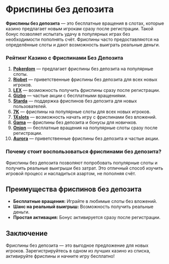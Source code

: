 # Фриспины без депозита

**Фриспины без депозита** — это бесплатные вращения в слотах, которые казино предлагает новым игрокам сразу после регистрации. Такой бонус позволяет испытать удачу в популярных играх без необходимости пополнять счёт. Фриспины часто предоставляются на определённые слоты и дают возможность выиграть реальные деньги.

### Рейтинг Казино с Фриспинами Без Депозита

1. **[Pokerdom](https://brandplay.link/4k77v2yx)** — предлагает фриспины без депозита на популярные слоты.
2. **[Riobet](https://brandplay.link/7xBLTPyj)** — приветственные фриспины без депозита для всех новых игроков.
3. **[LEX](https://brandplay.link/zW4hdDFV)** — возможность получить фриспины сразу после регистрации.
4. **[Gizbo](https://brandplay.link/bprXw4YV)** — частые акции с бесплатными вращениями.
5. **[Starda](https://brandplay.link/fB7xwRFL)** — поддержка фриспинов без депозита для новых пользователей.
6. **[7K](https://brandplay.link/BvQyFShp)** — фриспины на популярные слоты для всех новых игроков.
7. **[1Xslots](https://brandplay.link/hSB1khtr)** — возможность начать игру с фриспинами без вложений.
8. **[Gama](https://brandplay.link/j6NMKsDz)** — фриспины без депозита и бонусы для новичков.
9. **[Onion](https://brandplay.link/zBGRVpQ9)** — бесплатные вращения на популярные слоты сразу после регистрации.
10. **[Aurora](https://10trafic-stat2.com/click/668546556bcc6313411604bd/6766/13032/subaccount)** — приветственные фриспины без депозита и частые акции.

### Почему стоит воспользоваться фриспинами без депозита?

Фриспины без депозита позволяют попробовать популярные слоты и получить реальные выигрыши без затрат. Это отличный способ изучить игровой процесс и насладиться азартом, не пополняя счёт.

## Преимущества фриспинов без депозита

- **Бесплатные вращения:** Играйте в любимые слоты без вложений.
- **Шанс на реальный выигрыш:** Возможность получить реальные деньги.
- **Простая активация:** Бонус активируется сразу после регистрации.

## Заключение

Фриспины без депозита — это выгодное предложение для новых игроков. Зарегистрируйтесь в одном из лучших казино из списка, активируйте фриспины и начните игру бесплатно!
